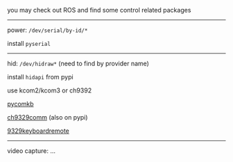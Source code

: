you may check out ROS and find some control related packages

----

power: `/dev/serial/by-id/*`

install `pyserial`

----

hid: `/dev/hidraw*` (need to find by provider name)

install `hidapi` from pypi

use kcom2/kcom3 or ch9392

[pycomkb](https://gitee.com/NetPuppetLib/pycomkb)

[ch9329comm](https://github.com/beijixiaohu/CH9329_COMM) (also on pypi)

[9329keyboardremote](https://github.com/Blue-Beaker/9329KeyboardRemotehttps://github.com/Blue-Beaker/9329KeyboardRemote)

----

video capture: ...